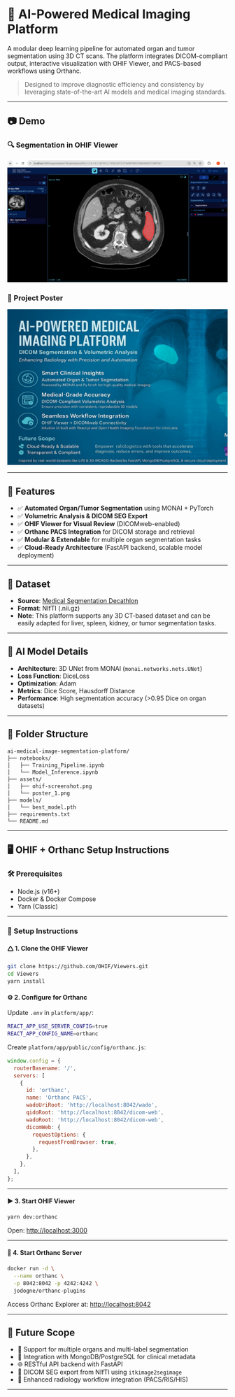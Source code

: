 # 🧠 AI-Powered Medical Imaging Platform

A modular deep learning pipeline for automated organ and tumor segmentation using 3D CT scans. The platform integrates DICOM-compliant output, interactive visualization with OHIF Viewer, and PACS-based workflows using Orthanc.

> Designed to improve diagnostic efficiency and consistency by leveraging state-of-the-art AI models and medical imaging standards.

---

## 📷 Demo

### 🔍 Segmentation in OHIF Viewer

![OHIF Screenshot](./assets/ohif-screenshot.png)

### 📌 Project Poster

![Project Poster](./assets/poster_1.png)

---

## 🚀 Features

* ✅ **Automated Organ/Tumor Segmentation** using MONAI + PyTorch
* ✅ **Volumetric Analysis & DICOM SEG Export**
* ✅ **OHIF Viewer for Visual Review** (DICOMweb-enabled)
* ✅ **Orthanc PACS Integration** for DICOM storage and retrieval
* ✅ **Modular & Extendable** for multiple organ segmentation tasks
* ✅ **Cloud-Ready Architecture** (FastAPI backend, scalable model deployment)

---

## 🧪 Dataset

* **Source**: [Medical Segmentation Decathlon](http://medicaldecathlon.com/)
* **Format**: NIfTI (.nii.gz)
* **Note**: This platform supports any 3D CT-based dataset and can be easily adapted for liver, spleen, kidney, or tumor segmentation tasks.

---

## 🧠 AI Model Details

* **Architecture**: 3D UNet from MONAI (`monai.networks.nets.UNet`)
* **Loss Function**: DiceLoss
* **Optimization**: Adam
* **Metrics**: Dice Score, Hausdorff Distance
* **Performance**: High segmentation accuracy (>0.95 Dice on organ datasets)

---

## 📁 Folder Structure

```
ai-medical-image-segmentation-platform/
├── notebooks/
│   ├── Training_Pipeline.ipynb
│   └── Model_Inference.ipynb
├── assets/
│   ├── ohif-screenshot.png
│   └── poster_1.png
├── models/
│   └── best_model.pth
├── requirements.txt
└── README.md
```

---

## 🖥️ OHIF + Orthanc Setup Instructions

### 🛠️ Prerequisites

* Node.js (v16+)
* Docker & Docker Compose
* Yarn (Classic)

---

### 🤩 Setup Instructions

#### 🛆 1. Clone the OHIF Viewer

```bash
git clone https://github.com/OHIF/Viewers.git
cd Viewers
yarn install
```

#### ⚙️ 2. Configure for Orthanc

Update `.env` in `platform/app/`:

```bash
REACT_APP_USE_SERVER_CONFIG=true
REACT_APP_CONFIG_NAME=orthanc
```

Create `platform/app/public/config/orthanc.js`:

```js
window.config = {
  routerBasename: '/',
  servers: [
    {
      id: 'orthanc',
      name: 'Orthanc PACS',
      wadoUriRoot: 'http://localhost:8042/wado',
      qidoRoot: 'http://localhost:8042/dicom-web',
      wadoRoot: 'http://localhost:8042/dicom-web',
      dicomWeb: {
        requestOptions: {
          requestFromBrowser: true,
        },
      },
    },
  ],
};
```

---

#### ▶️ 3. Start OHIF Viewer

```bash
yarn dev:orthanc
```

Open: [http://localhost:3000](http://localhost:3000)

---

#### 🐳 4. Start Orthanc Server

```bash
docker run -d \
  --name orthanc \
  -p 8042:8042 -p 4242:4242 \
  jodogne/orthanc-plugins
```

Access Orthanc Explorer at: [http://localhost:8042](http://localhost:8042)

---

## 🔄 Future Scope

* 🧠 Support for multiple organs and multi-label segmentation
* 📂 Integration with MongoDB/PostgreSQL for clinical metadata
* 🌐 RESTful API backend with FastAPI
* 📄 DICOM SEG export from NIfTI using `itkimage2segimage`
* 🏥 Enhanced radiology workflow integration (PACS/RIS/HIS)

---
